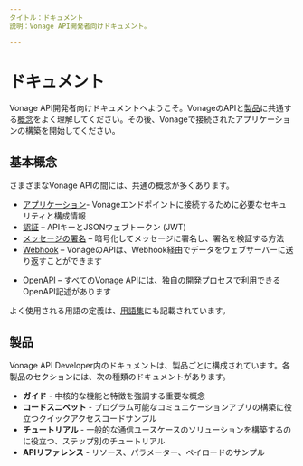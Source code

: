 ```yaml
---
タイトル：ドキュメント
説明：Vonage API開発者向けドキュメント。

---
```


ドキュメント
======

Vonage API開発者向けドキュメントへようこそ。VonageのAPIと[製品](#products)に共通する[概念](#concepts)をよく理解してください。その後、Vonageで接続されたアプリケーションの構築を開始してください。

基本概念
----

さまざまなVonage APIの間には、共通の概念が多くあります。

* [アプリケーション](/concepts/guides/applications)- Vonageエンドポイントに接続するために必要なセキュリティと構成情報
* [認証](/concepts/guides/authentication) – APIキーとJSONウェブトークン (JWT)
* [メッセージの署名](/concepts/guides/signing-messages) – 暗号化してメッセージに署名し、署名を検証する方法
* [Webhook](/concepts/guides/webhooks) – VonageのAPIは、Webhook経由でデータをウェブサーバーに送り返すことができます

<!-- -->
* [OpenAPI](/concepts/guides/openapi) – すべてのVonage APIには、独自の開発プロセスで利用できるOpenAPI記述があります

よく使用される用語の定義は、[用語集](/concepts/guides/glossary)にも記載されています。

製品
---

Vonage API Developer内のドキュメントは、製品ごとに構成されています。各製品のセクションには、次の種類のドキュメントがあります。

* **ガイド** - 中核的な機能と特徴を強調する重要な概念
* **コードスニペット** - プログラム可能なコミュニケーションアプリの構築に役立つクイックアクセスコードサンプル
* **チュートリアル** - 一般的な通信ユースケースのソリューションを構築するのに役立つ、ステップ別のチュートリアル
* **APIリファレンス** - リソース、パラメーター、ペイロードのサンプル

